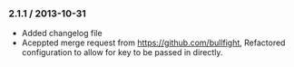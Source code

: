 ### 2.1.1 / 2013-10-31
* Added changelog file
* Aceppted merge request from https://github.com/bullfight, Refactored configuration to allow for key to be passed in directly.

